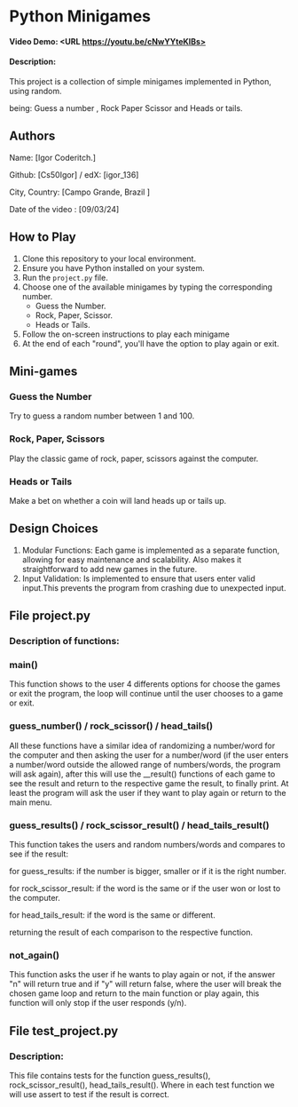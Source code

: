 # Python Minigames
#### Video Demo:  <URL https://youtu.be/cNwYYteKIBs>
#### Description:
This project is a collection of simple minigames implemented in Python, using random.

being: Guess a number , Rock Paper Scissor and Heads or tails.

## Authors

Name: [Igor Coderitch.]

Github: [Cs50Igor] / edX: [igor_136]

City, Country: [Campo Grande, Brazil ]

Date of the video : [09/03/24]

## How to Play

1. Clone this repository to your local environment.
2. Ensure you have Python installed on your system.
3. Run the `project.py` file.
4. Choose one of the available minigames by typing the corresponding number.
   - Guess the Number.
   - Rock, Paper, Scissor.
   - Heads or Tails.
5. Follow the on-screen instructions to play each minigame
6. At the end of each "round", you'll have the option to play again or exit.

## Mini-games

### Guess the Number

Try to guess a random number between 1 and 100.

### Rock, Paper, Scissors

Play the classic game of rock, paper, scissors against the computer.

### Heads or Tails

Make a bet on whether a coin will land heads up or tails up.

## Design Choices

1. Modular Functions: Each game is implemented as a separate function, allowing for easy maintenance and scalability. Also makes it straightforward to add new games in the future.
2. Input Validation: Is implemented to ensure that users enter valid input.This prevents the program from crashing due to unexpected input.

## File project.py
### Description of functions:

### main()

This function shows to the user 4 differents options for choose the games or exit the program, the loop will continue until the user chooses to a game or exit.

### guess_number() /  rock_scissor() / head_tails()

All these functions have a similar idea of ​​randomizing a number/word for the computer and then asking the user for a number/word (if the user enters a number/word outside the allowed range of numbers/words, the program will ask again), after this will use the __result() functions of each game to see the result and return to the respective game
the result, to finally print. At least the program will ask the user if they want to play again or return to the main menu.

### guess_results() /  rock_scissor_result() / head_tails_result()

This function takes the users and random numbers/words and compares to see if the result:


for guess_results: if the number is bigger, smaller or if it is the right number.


for rock_scissor_result: if the word is the same or if the user won or lost to the computer.


for head_tails_result: if the word is the same or different.


returning the result of each comparison to the respective function.

### not_again()

This function asks the user if he wants to play again or not, if the answer "n" will return true and if "y" will return false, where the user will break the chosen game loop and return to the main function or play again, this function will only stop if the user responds (y/n).

## File test_project.py
### Description:

This file contains tests for the function guess_results(), rock_scissor_result(), head_tails_result(). Where in each test function we will use assert to test if the result is correct.
